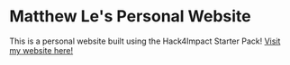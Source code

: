 # Matthew Le's Personal Website
This is a personal website built using the Hack4Impact Starter Pack!
[Visit my website here!](https://github.com/Matthew-Le-027/Matthew-Le-027.github.io)

